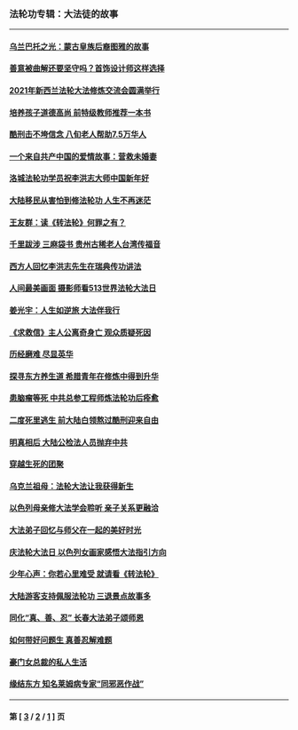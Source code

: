 ### 法轮功专辑：大法徒的故事
---
#### [乌兰巴托之光：蒙古皇族后裔图雅的故事](../../pages/nf1147481/n13155759.md?10090430) 
#### [善意被曲解还要坚守吗？首饰设计师这样选择](../../pages/nf1147481/n13077575.md?10090430) 
#### [2021年新西兰法轮大法修炼交流会圆满举行](../../pages/nf1147481/n13033149.md?10090430) 
#### [培养孩子道德高尚 前特级教师推荐一本书](../../pages/nf1147481/n12938640.md?10090430) 
#### [酷刑击不垮信念 八旬老人帮助7.5万华人](../../pages/nf1147481/n12880712.md?10090430) 
#### [一个来自共产中国的爱情故事：营救未婚妻](../../pages/nf1147481/n12778386.md?10090430) 
#### [洛城法轮功学员祝李洪志大师中国新年好](../../pages/nf1147481/n12724685.md?10090430) 
#### [大陆移民从害怕到修法轮功 人生不再迷茫](../../pages/nf1147481/n12414325.md?10090430) 
#### [王友群：读《转法轮》何罪之有？](../../pages/nf1147481/n12408647.md?10090430) 
#### [千里跋涉 三麻袋书 贵州古稀老人台湾传福音](../../pages/nf1147481/n12198750.md?10090430) 
#### [西方人回忆李洪志先生在瑞典传功讲法](../../pages/nf1147481/n12099607.md?10090430) 
#### [人间最美画面 摄影师看513世界法轮大法日](../../pages/nf1147481/n12094118.md?10090430) 
#### [姜光宇：人生如逆旅 大法伴我行](../../pages/nf1147481/n12088664.md?10090430) 
#### [《求救信》主人公离奇身亡 观众质疑死因](../../pages/nf1147481/n11845215.md?10090430) 
#### [历经磨难 尽显英华](../../pages/nf1147481/n11723297.md?10090430) 
#### [探寻东方养生道 希腊青年在修炼中得到升华](../../pages/nf1147481/n11494502.md?10090430) 
#### [患脑瘤等死 中共总参工程师炼法轮功后痊愈](../../pages/nf1147481/n11466682.md?10090430) 
#### [二度死里逃生 前大陆白领熬过酷刑迎来自由](../../pages/nf1147481/n11368594.md?10090430) 
#### [明真相后 大陆公检法人员抛弃中共](../../pages/nf1147481/n11358618.md?10090430) 
#### [穿越生死的团聚](../../pages/nf1147481/n11258922.md?10090430) 
#### [乌克兰祖母：法轮大法让我获得新生](../../pages/nf1147481/n11269457.md?10090430) 
#### [以色列母亲修大法学会聆听 亲子关系更融洽](../../pages/nf1147481/n11268195.md?10090430) 
#### [大法弟子回忆与师父在一起的美好时光](../../pages/nf1147481/n11267759.md?10090430) 
#### [庆法轮大法日 以色列女画家感悟大法指引方向](../../pages/nf1147481/n11267735.md?10090430) 
#### [少年心声：你若心里难受 就请看《转法轮》](../../pages/nf1147481/n11267496.md?10090430) 
#### [大陆游客支持佩服法轮功 三退景点故事多](../../pages/nf1147481/n11267378.md?10090430) 
#### [同化“真、善、忍” 长春大法弟子颂师恩](../../pages/nf1147481/n11266497.md?10090430) 
#### [如何带好问题生 真善忍解难题](../../pages/nf1147481/n11243655.md?10090430) 
#### [豪门女总裁的私人生活](../../pages/nf1147481/n10127794.md?10090430) 
#### [缘结东方 知名莱姆病专家“同邪恶作战”](../../pages/nf1147481/n10682468.md?10090430) 

---
#### 第 [ [3](./3.md?10090430) / [2](./2.md?10090430) / [1](./1.md?10090430) ] 页
